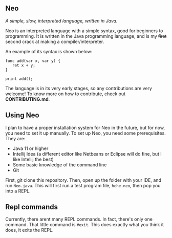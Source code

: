 ## Neo
_A simple, slow, interpreted language, written in Java._

Neo is an interpreted language with a simple syntax, good for beginners to programming. It is written in the Java programming language, and is my ~~first~~ second crack at making a compiler/interpreter.

An example of its syntax is shown below:

```
func add(var x, var y) {
   ret x + y;
}

print add();
```

The language is in its very early stages, so any contributions are very welcome! To know more on how to contribute, check out **CONTRIBUTING.md**.

## Using Neo
I plan to have a proper installation system for Neo in the future, but for now, you need to set it up manually. 
To set up Neo, you need some prerequisites. They are:
- Java 11 or higher
- Intellij Idea (a different editor like Netbeans or Eclipse will do fine, but I like Intellij the best)
- Some basic knowledge of the command line
- Git

First, git clone this repository. Then, open up the folder with your IDE, and run `Neo.java`. This will first run a test program file, `hehe.neo`, then pop you into a REPL.

## Repl commands
Currently, there arent many REPL commands. In fact, there's only one command. That little command is `#exit`. This does exactly what you think it does, it exits the REPL. 